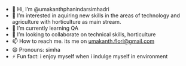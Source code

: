 - 👋 Hi, I’m @umakanthphanindarsimhadri
- 👀 I’m interested in aquiring new skills in the areas of technology and agriculture with horticulture as main stream.
- 🌱 I’m currently learning QA
- 💞️ I’m looking to collaborate on technical skills, horticulture
- 📫 How to reach me. its me on umakanth.flori@gmail.com
- 😄 Pronouns: simha
- ⚡ Fun fact: i enjoy myself when i indulge myself in environment
<!---
umakanthphanindarsimhadri/umakanthphanindarsimhadri is a ✨ special ✨ repository because its `README.md` (this file) appears on your GitHub profile.
You can click the Preview link to take a look at your changes.
--->
